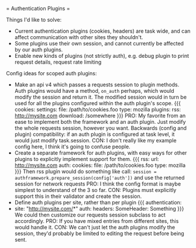 = Authentication Plugins =

Things I'd like to solve:
- Current authentication plugins (cookies, headers) are task wide, and can affect communication with other sites they shouldn't.
- Some plugins use their own session, and cannot currently be affected by our auth plugins.
- Enable new kinds of plugins (not strictly auth), e.g. debug plugin to print request details, request rate limiting

Config ideas for scoped auth plugins:

- Make an api v4 which passes a requests session to plugin methods. Auth plugins would have a method, `on_auth` perhaps, which would modify the session and return it. The modified session would in turn be used for all the plugins configured within the auth plugin's scope.
{{{
cookies:
  settings:
    file: /path/to/cookies.foo
    type: mozilla
  plugins:
    rss: http://mysite.com
    download: /somewhere
}}}
PRO: My favorite from an ease to implement both the framework and an auth plugin. Just modify the whole requests session, however you want. Backwards (config and plugin) compatibility: if an auth plugin is configured at task level, it would just modify task.session. CON: I don't really like my example config here, I think it's going to confuse people.
- Create a separate framework for auth plugins, with easy ways for other plugins to explicitly implement support for them.
{{{
rss:
  url: http://mysite.com
  auth:
    cookies:
      file: /path/to/cookies.foo
      type: mozilla
}}}
Then rss plugin would do something like call: `session = authframework.prepare_session(config['auth'])` and use the returned session for network requests
PRO: I think the config format is maybe simplest to understand of the 3 so far. CON: Plugins must explicitly support this in their validator and create the session.
- Define auth plugins per site, rather than per plugin
{{{
authentication:
- site: "http://mysite.com/*"
  auth:
    headers:
      SomeHeader: Something
}}}
We could then customize our requests session subclass to act accordingly. PRO: If you have mixed entries from different sites, this would handle it. CON: We can't just let the auth plugins modify the session, they'd probably be limited to editing the request before being sent.
